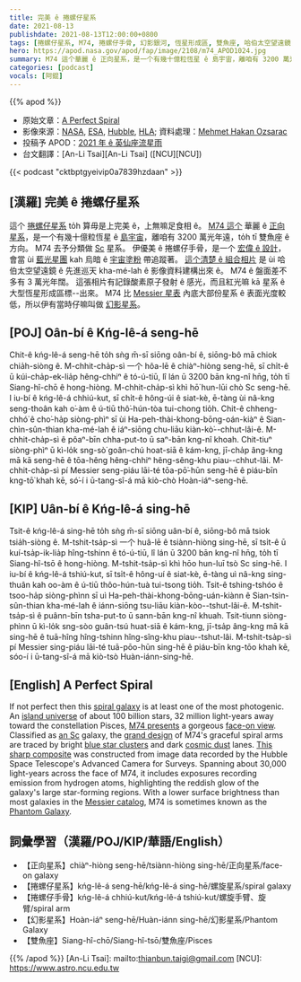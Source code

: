 ```yaml
---
title: 完美 ê 捲螺仔星系
date: 2021-08-13
publishdate: 2021-08-13T12:00:00+0800
tags: [捲螺仔星系, M74, 捲螺仔手骨, 幻影銀河, 恆星形成區, 雙魚座, 哈伯太空望遠鏡]
hero: https://apod.nasa.gov/apod/fap/image/2108/m74_APOD1024.jpg
summary: M74 這个華麗 ê 正向星系，是一个有幾十億粒恆星 ê 島宇宙，離咱有 3200 萬光年遠，to̍h tī 雙魚座 ê 方向。
categories: [podcast]
vocals: [阿錕]
---
```


{{% apod %}}

- 原始文章：[A Perfect Spiral](https://apod.nasa.gov/apod/ap210813.html)
- 影像來源：[NASA](https://www.nasa.gov/), [ESA](http://www.esa.int/), [Hubble](https://www.nasa.gov/mission_pages/hubble/main/index.html), [HLA](https://hla.stsci.edu/); 資料處理：[Mehmet Hakan Ozsarac](https://www.flickr.com/photos/mhozsarac/)
- 投稿予 APOD：[2021 年 ê 英仙座流星雨](https://www.facebook.com/media/set/?vanity=APOD.Sky&set=a.3855532511217606)
- 台文翻譯：[An-Li Tsai][An-Li Tsai] ([NCU][NCU])

{{< podcast "cktbptgyeivip0a7839hzdaan" >}}

## [漢羅] 完美 ê 捲螺仔星系
這个 [捲螺仔星系][spiral galaxy] to̍h 算毋是上完美 ê，上無嘛足食相 ê。
[M74 這个][M74 presents] 華麗 ê [正向星系][face-on view]，是一个有幾十億粒恆星 ê [島宇宙][island universe]，離咱有 3200 萬光年遠，to̍h tī 雙魚座 ê 方向。
M74 去予分類做 [Sc][an Sc] 星系。
伊優美 ê 捲螺仔手骨，是一个 [宏偉 ê 設計][grand design]，會當 ùi [藍光星團][blue star clusters] kah 烏暗 ê [宇宙塗粉][cosmic dust] 帶追蹤著。
[這个清楚 ê 組合相片][This sharp composite] 是 ùi 哈伯太空望遠鏡 ê 先進巡天 kha-mé-lah ê 影像資料建構出來 ê。
M74 ê 盤面差不多有 3 萬光年闊。
這張相片有記錄酸素原子發射 ê 感光，而且紅光嘛 kā 星系 ê 大型恆星形成區標--出來。
M74 比 [Messier 星表][Messier catalog] 內底大部份星系 ê 表面光度較低，所以伊有當時仔嘛叫做 [幻影星系][Phantom Galaxy]。

## [POJ] Oân-bí ê Kńg-lê-á seng-hē
Chit-ê kńg-lê-á seng-hē to̍h sǹg m̄-sī siōng oân-bí ê, siōng-bô mā chiok chia̍h-siòng ê.
M-chhit-cha̍p-sì 一个 hôa-lē ê chiàⁿ-hiòng seng-hē, sī chi̍t-ê ū kúi-cha̍p-ek-lia̍p hêng-chhiⁿ ê tó-ú-tiū, lî lán ū 3200 bān kng-nî hn̄g, to̍h tī Siang-hî-chō ê hong-hiòng.
M-chhit-cha̍p-sì khì hō͘ hun-lūi chò Sc seng-hē.
I iu-bí ê kńg-lê-á chhiú-kut, sī chi̍t-ê hông-úi ê siat-kè, ē-tàng ùi nâ-kng seng-thoân kah o͘-àm ê ú-tiū thô͘-hún-tòa tui-chong tio̍h.
Chit-ê chheng-chhó͘ ê cho͘-ha̍p siòng-phìⁿ sī ùi Ha-peh-thài-khong-bōng-oán-kiàⁿ ê Sian-chìn-sûn-thian kha-mé-lah ê iáⁿ-siōng chu-liāu kiàn-kò͘--chhut-lâi-ê.
M-chhit-cha̍p-sì ê pôaⁿ-bīn chha-put-to ū saⁿ-bān kng-nî khoah.
Chit-tiuⁿ siòng-phìⁿ ū kì-lo̍k sng-sò͘ goân-chú hoat-siā ê kám-kng, jī-cha̍p âng-kng mā kā seng-hē ê tōa-hêng hêng-chhiⁿ hêng-sêng-khu piau--chhut-lâi.
M-chhit-cha̍p-sì pí Messier seng-piáu lāi-té tōa-pō͘-hūn seng-hē ê piáu-bīn kng-tō͘ khah kē, só͘-í i ū-tang-sî-á mā kiò-chò Hoàn-iáⁿ-seng-hē.

## [KIP] Uân-bí ê Kńg-lê-á sing-hē
Tsit-ê kńg-lê-á sing-hē to̍h sǹg m̄-sī siōng uân-bí ê, siōng-bô mā tsiok tsia̍h-siòng ê.
M-tshit-tsa̍p-sì 一个 huâ-lē ê tsiànn-hiòng sing-hē, sī tsi̍t-ê ū kuí-tsa̍p-ik-lia̍p hîng-tshinn ê tó-ú-tiū, lî lán ū 3200 bān kng-nî hn̄g, to̍h tī Siang-hî-tsō ê hong-hiòng.
M-tshit-tsa̍p-sì khì hōo hun-luī tsò Sc sing-hē.
I iu-bí ê kńg-lê-á tshiú-kut, sī tsi̍t-ê hông-uí ê siat-kè, ē-tàng uì nâ-kng sing-thuân kah oo-àm ê ú-tiū thôo-hún-tuà tui-tsong tio̍h.
Tsit-ê tshing-tshóo ê tsoo-ha̍p siòng-phìnn sī uì Ha-peh-thài-khong-bōng-uán-kiànn ê Sian-tsìn-sûn-thian kha-mé-lah ê iánn-siōng tsu-liāu kiàn-kòo--tshut-lâi-ê.
M-tshit-tsa̍p-sì ê puânn-bīn tsha-put-to ū sann-bān kng-nî khuah.
Tsit-tiunn siòng-phìnn ū kì-lo̍k sng-sòo guân-tsú huat-siā ê kám-kng, jī-tsa̍p âng-kng mā kā sing-hē ê tuā-hîng hîng-tshinn hîng-sîng-khu piau--tshut-lâi.
M-tshit-tsa̍p-sì pí Messier sing-piáu lāi-té tuā-pōo-hūn sing-hē ê piáu-bīn kng-tōo khah kē, sóo-í i ū-tang-sî-á mā kiò-tsò Huàn-iánn-sing-hē.

## [English] A Perfect Spiral
If not perfect then this [spiral galaxy][spiral galaxy] is at least one of the most photogenic.
An [island universe][island universe] of about 100 billion stars, 32 million light-years away toward the constellation Pisces, [M74 presents][M74 presents] a gorgeous [face-on view][face-on view].
Classified as [an Sc][an Sc] galaxy, the [grand design][grand design] of M74's graceful spiral arms are traced by bright [blue star clusters][blue star clusters] and dark [cosmic dust][cosmic dust] lanes.
[This sharp composite][This sharp composite] was constructed from image data recorded by the Hubble Space Telescope's Advanced Camera for Surveys.
Spanning about 30,000 light-years across the face of M74, it includes exposures recording emission from hydrogen atoms, highlighting the reddish glow of the galaxy's large star-forming regions.
With a lower surface brightness than most galaxies in the [Messier catalog][Messier catalog], M74 is sometimes known as the [Phantom Galaxy][Phantom Galaxy].



## 詞彙學習（漢羅/POJ/KIP/華語/English）

- 【正向星系】chiàⁿ-hiòng seng-hē/tsiànn-hiòng sing-hē/正向星系/face-on galaxy
- 【捲螺仔星系】kńg-lê-á seng-hē/kńg-lê-á sing-hē/螺旋星系/spiral galaxy
- 【捲螺仔手骨】kńg-lê-á chhiú-kut/kńg-lê-á tshiú-kut/螺旋手臂、旋臂/spiral arm
- 【幻影星系】Hoàn-iáⁿ seng-hē/Huàn-iánn sing-hē/幻影星系/Phantom Galaxy
- 【雙魚座】Siang-hî-chō/Siang-hî-tsō/雙魚座/Pisces



{{% /apod %}}
[An-Li Tsai]: mailto:thianbun.taigi@gmail.com
[NCU]: https://www.astro.ncu.edu.tw


[spiral galaxy]:http://www.messier.seds.org/spir.html
[island universe]:http://nedwww.ipac.caltech.edu/level5/March02/Gordon/Gordon2.html
[M74 presents]:https://www.nasa.gov/feature/goddard/2017/messier-74
[face-on view]:https://apod.nasa.gov/apod/ap010427.html
[an Sc]:http://en.wikipedia.org/wiki/Hubble_sequence
[grand design]:http://burro.cwru.edu/Academics/Astr222/Galaxies/Spiral/spiral.html
[blue star clusters]:https://apod.nasa.gov/apod/ap990402.html
[cosmic dust]:https://apod.nasa.gov/apod/ap071129.html
[This sharp composite]:https://www.flickr.com/photos/mhozsarac/51348796907/
[Messier catalog]:https://www.nasa.gov/subject/14467/hubbles-messier-catalog/
[Phantom Galaxy]:https://en.wikipedia.org/wiki/Messier_74
